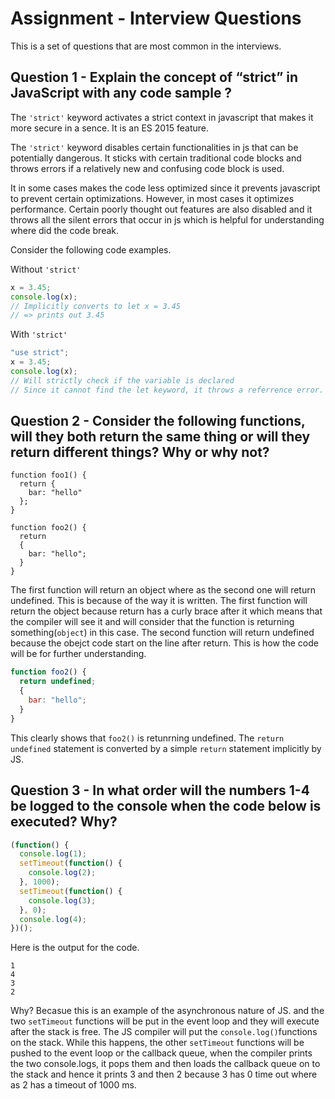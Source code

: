 # Assignment - Interview Questions

This is a set of questions that are most common in the interviews.

## Question 1 - Explain the concept of “strict” in JavaScript with any code sample ?

The `'strict'` keyword activates a strict context in javascript that makes it more secure in a sence. It is an ES 2015 feature.

The `'strict'` keyword disables certain functionalities in js that can be potentially dangerous. It sticks with certain traditional code blocks and throws errors if a relatively new and confusing code block is used.

It in some cases makes the code less optimized since it prevents javascript to prevent certain optimizations. However, in most cases it optimizes performance. Certain poorly thought out features are also disabled and it throws all the silent errors that occur in js which is helpful for understanding where did the code break.

Consider the following code examples.

Without `'strict'`

```javascript
x = 3.45;
console.log(x);
// Implicitly converts to let x = 3.45
// => prints out 3.45
```

With `'strict'`

```javascript
"use strict";
x = 3.45;
console.log(x);
// Will strictly check if the variable is declared
// Since it cannot find the let keyword, it throws a referrence error.
```

## Question 2 - Consider the following functions, will they both return the same thing or will they return different things? Why or why not?

```
function foo1() {
  return {
    bar: "hello"
  };
}

function foo2() {
  return
  {
    bar: "hello";
  }
}
```

The first function will return an object where as the second one will return undefined. This is because of the way it is written. The first function will return the object because return has a curly brace after it which means that the compiler will see it and will consider that the function is returning something(`object`) in this case.
The second function will return undefined because the obejct code start on the line after return. This is how the code will be for further understanding.

```javascript
function foo2() {
  return undefined;
  {
    bar: "hello";
  }
}
```

This clearly shows that `foo2()` is retunrning undefined. The `return undefined` statement is converted by a simple `return` statement implicitly by JS.

## Question 3 - In what order will the numbers 1-4 be logged to the console when the code below is executed? Why?

```javascript
(function() {
  console.log(1);
  setTimeout(function() {
    console.log(2);
  }, 1000);
  setTimeout(function() {
    console.log(3);
  }, 0);
  console.log(4);
})();
```

Here is the output for the code.

```
1
4
3
2
```

Why? Becasue this is an example of the asynchronous nature of JS. and the two `setTimeout` functions will be put in the event loop and they will execute after the stack is free. The JS compiler will put the `console.log()`functions on the stack. While this happens, the other `setTimeout` functions will be pushed to the event loop or the callback queue, when the compiler prints the two console.logs, it pops them and then loads the callback queue on to the stack and hence it prints 3 and then 2 because 3 has 0 time out where as 2 has a timeout of 1000 ms.
